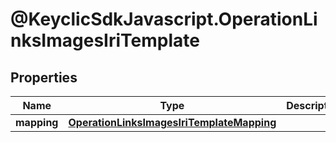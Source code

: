 # @KeyclicSdkJavascript.OperationLinksImagesIriTemplate

## Properties
Name | Type | Description | Notes
------------ | ------------- | ------------- | -------------
**mapping** | [**OperationLinksImagesIriTemplateMapping**](OperationLinksImagesIriTemplateMapping.md) |  | [optional] 



